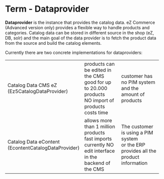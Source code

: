 # Term - Dataprovider

**Dataprovider** is the instance that provides the catalog data. eZ Commerce (Advanced version only) provides a flexible way to handle products and categories. Catalog data can be stored in different source in the shop (eZ, DB, solr) and the main goal of the data provider is to fetch the product data from the source and build the catalog elements.

Currently there are two concrete implementations for dataproviders:

||||
|--- |--- |--- |
|Catalog Data CMS eZ</br>(Ez5CatalogDataProvider)|products can be edited in the CMS</br>good for up to 20.000 products</br>NO import of products costs time|customer has no PIM system</br>and the amount of products|
|Catalog Data eContent</br>(EcontentCatalogDataProvider)|allows more than 1 million products</br>fast imports</br>currently NO edit interface in the backend of the CMS|The customer is using a PIM system</br>or the ERP provides all the product information|
